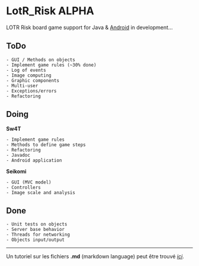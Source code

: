 LotR_Risk ALPHA
=========

LOTR Risk board game support for Java &amp; [Android](https://github.com/Sw4T/LotR_Risk_Android) in development...

ToDo
----
    - GUI / Methods on objects
    - Implement game rules (~30% done)
    - Log of events
    - Image computing
    - Graphic components
    - Multi-user 
    - Exceptions/errors
    - Refactoring

Doing
-----
**Sw4T**

    - Implement game rules
    - Methods to define game steps
    - Refactoring
    - Javadoc
    - Android application

**Seikomi**

    - GUI (MVC model)
    - Controllers
    - Image scale and analysis

Done
-----
    - Unit tests on objects
    - Server base behavior
    - Threads for networking
    - Objects input/output

* * *
Un tutoriel sur les fichiers **.md** (markdown language) peut être trouvé *_[ici](http://www.daringfireball.net/projects/markdown/basics)_*.

